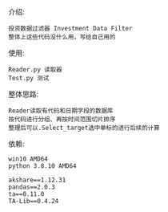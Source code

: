 介绍:

    投资数据过滤器 Investment Data Filter
    整体上这些代码没什么用，写给自己用的
    
    
使用:
    
    Reader.py 读取器 
    Test.py 测试
    
整体思路:
    
    Reader读取有代码和日期字段的数据库
    按代码进行分组、再按时间范围切片排序
    整理后可以.Select_target选中单标的进行后续的计算 
依赖:

    win10 AMD64
    python 3.8.10 AMD64
    
    akshare==1.12.31
    pandas==2.0.3
    ta==0.11.0
    TA-Lib==0.4.24
